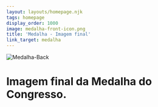 ```yaml
---
layout: layouts/homepage.njk
tags: homepage
display_order: 1000
image: medalha-front-icon.png
title: 'Medalha - Imagem final'
link_target: medalha
---
```

![Medalha-Back](/_assets/images/medalha-back-icon.png)
# Imagem final da Medalha do Congresso.



